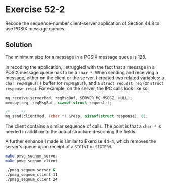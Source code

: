 # Exercise 52-2

Recode the sequence-number client-server application of Section 44.8 to use POSIX message queues.

## Solution

The minimum size for a message in a POSIX message queue is 128.

In recoding the application, I struggled with the fact that a message in a POSIX message queue
has to be a `char *`. When sending and receiving a message, either on the client or the server, I created
two related variables: a `char reqMsgBuf[]` buffer (or `rspMsgBuf`), and a `struct request req`
(or `struct response resp`). For example, on the server, the IPC calls look like so:

```c
mq_receive(serverMqd, reqMsgBuf, SERVER_MQ_MSGSZ, NULL);
memcpy(req, reqMsgBuf, sizeof(struct request));

/* ... */
mq_send(clientMqd, (char *) &resp, sizeof(struct response), 0);
```

The client contains a similar sequence of calls. The point is that a `char *` is needed in addition
to the actual structure describing the fields.

A further enhance I made is similar to Exercise 44-4, which removes the server's queue upon receipt
of a `SIGINT` or `SIGTERM`.

```bash
make pmsg_seqnum_server
make pmsg_seqnum_client
```

```bash
./pmsg_seqnum_server &
./pmsg_seqnum_client 11
./pmsg_seqnum_client 24
```
